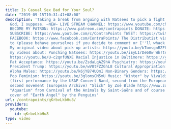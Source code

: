 ```yaml
---
title: Is Casual Sex Bad for Your Soul?
date: "2019-09-15T10:31:41+08:00"
description: 'Taking a break from arguing with Natsees to pick a fight with, well,
  God, I suppose. ~NEW~ LIVE STREAM CHANNEL: https://www.youtube.com/channel/UCGh4KSR8TZZlyq3qQDBsBLA
  BECOME MY PATRON: https://www.patreon.com/contrapoints DONATE: https://www.paypal.com/cgi-bin/webscr?cmd=_donations&business=QAXL4AUZAQY7C&lc=US&item_name=ContraPoints&currency_code=USD&bn=PP%2dDonationsBF%3abtn_donateCC_LG%2egif%3aNonHosted
  SUBSCRIBE: https://www.youtube.com/c/ContraPoints TWEET: https://twitter.com/ContraPoints
  FACEBOOK: https://www.facebook.com/ContraPoints/ The Distributist video I''m responding
  to (please behave yourselves if you decide to comment or I''ll whack you): https://youtu.be/4jLoPHKaVgY
  My original video about pick-up artists: https://youtu.be/bTomsgnRZFk Check out
  my videos about: Punching Natsees: https://youtu.be/iEyL1rDe60w Wh!te N@tionali$m:
  https://youtu.be/U-c2qnfUNXE Racial Injustice in Baltimore: https://youtu.be/8r6GBo_7UNc
  Fat Acceptance: https://youtu.be/ZsdaLqAZ9hA Psychiatry: https://youtu.be/GjSPUlFHYDU
  President Trump: https://youtu.be/wV8tFZZGhL8 Cultural Appropriation: https://youtu.be/bL4nHYFZoGs
  Alpha Males: https://youtu.be/k6jYB74UQmI Non-Binary Genders: https://youtu.be/36egVNVBqZU
  Pop Feminism: https://youtu.be/3glomsCM5mU Music: "Winter" by Vivaldi, fist movement
  (first performance by the USAF Concert Band, second from the European Archive) and
  second movement (European Archive) "Slick" by Zoë Blade http://www.zoeblade.com
  "Aquarium" from Carnival of the Animals by Saint-Saëns and of course my original
  cover of "Earth Angel" by the Penguins'
url: /contrapoints/qKrbvLkbHu8/
providers:
  youtube:
    id: qKrbvLkbHu8
type: video
---
```

